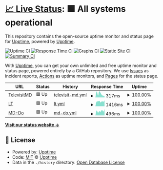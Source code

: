 # [📈 Live Status](https://upptime.github.io/upptime): <!--live status--> **🟩 All systems operational**

This repository contains the open-source uptime monitor and status page for [Upptime](https://upptime.js.org), powered by [Upptime](https://github.com/upptime/upptime).

[![Uptime CI](https://github.com/klentelevisit/siteUptime/workflows/Uptime%20CI/badge.svg)](https://github.com/klentelevisit/siteUptime/actions?query=workflow%3A%22Uptime+CI%22)
[![Response Time CI](https://github.com/klentelevisit/siteUptime/workflows/Response%20Time%20CI/badge.svg)](https://github.com/klentelevisit/siteUptime/actions?query=workflow%3A%22Response+Time+CI%22)
[![Graphs CI](https://github.com/klentelevisit/siteUptime/workflows/Graphs%20CI/badge.svg)](https://github.com/klentelevisit/siteUptime/actions?query=workflow%3A%22Graphs+CI%22)
[![Static Site CI](https://github.com/klentelevisit/siteUptime/workflows/Static%20Site%20CI/badge.svg)](https://github.com/klentelevisit/siteUptime/actions?query=workflow%3A%22Static+Site+CI%22)
[![Summary CI](https://github.com/klentelevisit/siteUptime/workflows/Summary%20CI/badge.svg)](https://github.com/klentelevisit/siteUptime/actions?query=workflow%3A%22Summary+CI%22)

With [Upptime](https://upptime.js.org), you can get your own unlimited and free uptime monitor and status page, powered entirely by a GitHub repository. We use [Issues](https://github.com/upptime/upptime/issues) as incident reports, [Actions](https://github.com/klentelevisit/siteUptime/actions) as uptime monitors, and [Pages](https://upptime.github.io/upptime) for the status page.

<!--start: status pages-->
<!-- This summary is generated by Upptime (https://github.com/upptime/upptime) -->
<!-- Do not edit this manually, your changes will be overwritten -->
<!-- prettier-ignore -->
| URL | Status | History | Response Time | Uptime |
| --- | ------ | ------- | ------------- | ------ |
| <img alt="" src="https://icons.duckduckgo.com/ip3/televisitmd.com.ico" height="13"> [TelevisitMD](http://televisitmd.com/wellness) | 🟩 Up | [televisit-md.yml](https://github.com/klentelevisit/siteUptime/commits/HEAD/history/televisit-md.yml) | <details><summary><img alt="Response time graph" src="./graphs/televisit-md/response-time-week.png" height="20"> 317ms</summary><br><a href="https://klentelevisit.github.io/siteUptime/history/televisit-md"><img alt="Response time 828" src="https://img.shields.io/endpoint?url=https%3A%2F%2Fraw.githubusercontent.com%2Fklentelevisit%2FsiteUptime%2FHEAD%2Fapi%2Ftelevisit-md%2Fresponse-time.json"></a><br><a href="https://klentelevisit.github.io/siteUptime/history/televisit-md"><img alt="24-hour response time 98" src="https://img.shields.io/endpoint?url=https%3A%2F%2Fraw.githubusercontent.com%2Fklentelevisit%2FsiteUptime%2FHEAD%2Fapi%2Ftelevisit-md%2Fresponse-time-day.json"></a><br><a href="https://klentelevisit.github.io/siteUptime/history/televisit-md"><img alt="7-day response time 317" src="https://img.shields.io/endpoint?url=https%3A%2F%2Fraw.githubusercontent.com%2Fklentelevisit%2FsiteUptime%2FHEAD%2Fapi%2Ftelevisit-md%2Fresponse-time-week.json"></a><br><a href="https://klentelevisit.github.io/siteUptime/history/televisit-md"><img alt="30-day response time 472" src="https://img.shields.io/endpoint?url=https%3A%2F%2Fraw.githubusercontent.com%2Fklentelevisit%2FsiteUptime%2FHEAD%2Fapi%2Ftelevisit-md%2Fresponse-time-month.json"></a><br><a href="https://klentelevisit.github.io/siteUptime/history/televisit-md"><img alt="1-year response time 828" src="https://img.shields.io/endpoint?url=https%3A%2F%2Fraw.githubusercontent.com%2Fklentelevisit%2FsiteUptime%2FHEAD%2Fapi%2Ftelevisit-md%2Fresponse-time-year.json"></a></details> | <details><summary><a href="https://klentelevisit.github.io/siteUptime/history/televisit-md">100.00%</a></summary><a href="https://klentelevisit.github.io/siteUptime/history/televisit-md"><img alt="All-time uptime 99.82%" src="https://img.shields.io/endpoint?url=https%3A%2F%2Fraw.githubusercontent.com%2Fklentelevisit%2FsiteUptime%2FHEAD%2Fapi%2Ftelevisit-md%2Fuptime.json"></a><br><a href="https://klentelevisit.github.io/siteUptime/history/televisit-md"><img alt="24-hour uptime 100.00%" src="https://img.shields.io/endpoint?url=https%3A%2F%2Fraw.githubusercontent.com%2Fklentelevisit%2FsiteUptime%2FHEAD%2Fapi%2Ftelevisit-md%2Fuptime-day.json"></a><br><a href="https://klentelevisit.github.io/siteUptime/history/televisit-md"><img alt="7-day uptime 100.00%" src="https://img.shields.io/endpoint?url=https%3A%2F%2Fraw.githubusercontent.com%2Fklentelevisit%2FsiteUptime%2FHEAD%2Fapi%2Ftelevisit-md%2Fuptime-week.json"></a><br><a href="https://klentelevisit.github.io/siteUptime/history/televisit-md"><img alt="30-day uptime 99.64%" src="https://img.shields.io/endpoint?url=https%3A%2F%2Fraw.githubusercontent.com%2Fklentelevisit%2FsiteUptime%2FHEAD%2Fapi%2Ftelevisit-md%2Fuptime-month.json"></a><br><a href="https://klentelevisit.github.io/siteUptime/history/televisit-md"><img alt="1-year uptime 99.82%" src="https://img.shields.io/endpoint?url=https%3A%2F%2Fraw.githubusercontent.com%2Fklentelevisit%2FsiteUptime%2FHEAD%2Fapi%2Ftelevisit-md%2Fuptime-year.json"></a></details>
| <img alt="" src="https://icons.duckduckgo.com/ip3/tvmdlt.com.ico" height="13"> [LT](https://tvmdlt.com/) | 🟩 Up | [lt.yml](https://github.com/klentelevisit/siteUptime/commits/HEAD/history/lt.yml) | <details><summary><img alt="Response time graph" src="./graphs/lt/response-time-week.png" height="20"> 1416ms</summary><br><a href="https://klentelevisit.github.io/siteUptime/history/lt"><img alt="Response time 1649" src="https://img.shields.io/endpoint?url=https%3A%2F%2Fraw.githubusercontent.com%2Fklentelevisit%2FsiteUptime%2FHEAD%2Fapi%2Flt%2Fresponse-time.json"></a><br><a href="https://klentelevisit.github.io/siteUptime/history/lt"><img alt="24-hour response time 1699" src="https://img.shields.io/endpoint?url=https%3A%2F%2Fraw.githubusercontent.com%2Fklentelevisit%2FsiteUptime%2FHEAD%2Fapi%2Flt%2Fresponse-time-day.json"></a><br><a href="https://klentelevisit.github.io/siteUptime/history/lt"><img alt="7-day response time 1416" src="https://img.shields.io/endpoint?url=https%3A%2F%2Fraw.githubusercontent.com%2Fklentelevisit%2FsiteUptime%2FHEAD%2Fapi%2Flt%2Fresponse-time-week.json"></a><br><a href="https://klentelevisit.github.io/siteUptime/history/lt"><img alt="30-day response time 1508" src="https://img.shields.io/endpoint?url=https%3A%2F%2Fraw.githubusercontent.com%2Fklentelevisit%2FsiteUptime%2FHEAD%2Fapi%2Flt%2Fresponse-time-month.json"></a><br><a href="https://klentelevisit.github.io/siteUptime/history/lt"><img alt="1-year response time 1649" src="https://img.shields.io/endpoint?url=https%3A%2F%2Fraw.githubusercontent.com%2Fklentelevisit%2FsiteUptime%2FHEAD%2Fapi%2Flt%2Fresponse-time-year.json"></a></details> | <details><summary><a href="https://klentelevisit.github.io/siteUptime/history/lt">100.00%</a></summary><a href="https://klentelevisit.github.io/siteUptime/history/lt"><img alt="All-time uptime 99.94%" src="https://img.shields.io/endpoint?url=https%3A%2F%2Fraw.githubusercontent.com%2Fklentelevisit%2FsiteUptime%2FHEAD%2Fapi%2Flt%2Fuptime.json"></a><br><a href="https://klentelevisit.github.io/siteUptime/history/lt"><img alt="24-hour uptime 100.00%" src="https://img.shields.io/endpoint?url=https%3A%2F%2Fraw.githubusercontent.com%2Fklentelevisit%2FsiteUptime%2FHEAD%2Fapi%2Flt%2Fuptime-day.json"></a><br><a href="https://klentelevisit.github.io/siteUptime/history/lt"><img alt="7-day uptime 100.00%" src="https://img.shields.io/endpoint?url=https%3A%2F%2Fraw.githubusercontent.com%2Fklentelevisit%2FsiteUptime%2FHEAD%2Fapi%2Flt%2Fuptime-week.json"></a><br><a href="https://klentelevisit.github.io/siteUptime/history/lt"><img alt="30-day uptime 99.78%" src="https://img.shields.io/endpoint?url=https%3A%2F%2Fraw.githubusercontent.com%2Fklentelevisit%2FsiteUptime%2FHEAD%2Fapi%2Flt%2Fuptime-month.json"></a><br><a href="https://klentelevisit.github.io/siteUptime/history/lt"><img alt="1-year uptime 99.94%" src="https://img.shields.io/endpoint?url=https%3A%2F%2Fraw.githubusercontent.com%2Fklentelevisit%2FsiteUptime%2FHEAD%2Fapi%2Flt%2Fuptime-year.json"></a></details>
| <img alt="" src="https://icons.duckduckgo.com/ip3/md-do.doctor.ico" height="13"> [MD-Do](http://md-do.doctor/) | 🟩 Up | [md-do.yml](https://github.com/klentelevisit/siteUptime/commits/HEAD/history/md-do.yml) | <details><summary><img alt="Response time graph" src="./graphs/md-do/response-time-week.png" height="20"> 496ms</summary><br><a href="https://klentelevisit.github.io/siteUptime/history/md-do"><img alt="Response time 459" src="https://img.shields.io/endpoint?url=https%3A%2F%2Fraw.githubusercontent.com%2Fklentelevisit%2FsiteUptime%2FHEAD%2Fapi%2Fmd-do%2Fresponse-time.json"></a><br><a href="https://klentelevisit.github.io/siteUptime/history/md-do"><img alt="24-hour response time 697" src="https://img.shields.io/endpoint?url=https%3A%2F%2Fraw.githubusercontent.com%2Fklentelevisit%2FsiteUptime%2FHEAD%2Fapi%2Fmd-do%2Fresponse-time-day.json"></a><br><a href="https://klentelevisit.github.io/siteUptime/history/md-do"><img alt="7-day response time 496" src="https://img.shields.io/endpoint?url=https%3A%2F%2Fraw.githubusercontent.com%2Fklentelevisit%2FsiteUptime%2FHEAD%2Fapi%2Fmd-do%2Fresponse-time-week.json"></a><br><a href="https://klentelevisit.github.io/siteUptime/history/md-do"><img alt="30-day response time 496" src="https://img.shields.io/endpoint?url=https%3A%2F%2Fraw.githubusercontent.com%2Fklentelevisit%2FsiteUptime%2FHEAD%2Fapi%2Fmd-do%2Fresponse-time-month.json"></a><br><a href="https://klentelevisit.github.io/siteUptime/history/md-do"><img alt="1-year response time 459" src="https://img.shields.io/endpoint?url=https%3A%2F%2Fraw.githubusercontent.com%2Fklentelevisit%2FsiteUptime%2FHEAD%2Fapi%2Fmd-do%2Fresponse-time-year.json"></a></details> | <details><summary><a href="https://klentelevisit.github.io/siteUptime/history/md-do">100.00%</a></summary><a href="https://klentelevisit.github.io/siteUptime/history/md-do"><img alt="All-time uptime 100.00%" src="https://img.shields.io/endpoint?url=https%3A%2F%2Fraw.githubusercontent.com%2Fklentelevisit%2FsiteUptime%2FHEAD%2Fapi%2Fmd-do%2Fuptime.json"></a><br><a href="https://klentelevisit.github.io/siteUptime/history/md-do"><img alt="24-hour uptime 100.00%" src="https://img.shields.io/endpoint?url=https%3A%2F%2Fraw.githubusercontent.com%2Fklentelevisit%2FsiteUptime%2FHEAD%2Fapi%2Fmd-do%2Fuptime-day.json"></a><br><a href="https://klentelevisit.github.io/siteUptime/history/md-do"><img alt="7-day uptime 100.00%" src="https://img.shields.io/endpoint?url=https%3A%2F%2Fraw.githubusercontent.com%2Fklentelevisit%2FsiteUptime%2FHEAD%2Fapi%2Fmd-do%2Fuptime-week.json"></a><br><a href="https://klentelevisit.github.io/siteUptime/history/md-do"><img alt="30-day uptime 100.00%" src="https://img.shields.io/endpoint?url=https%3A%2F%2Fraw.githubusercontent.com%2Fklentelevisit%2FsiteUptime%2FHEAD%2Fapi%2Fmd-do%2Fuptime-month.json"></a><br><a href="https://klentelevisit.github.io/siteUptime/history/md-do"><img alt="1-year uptime 100.00%" src="https://img.shields.io/endpoint?url=https%3A%2F%2Fraw.githubusercontent.com%2Fklentelevisit%2FsiteUptime%2FHEAD%2Fapi%2Fmd-do%2Fuptime-year.json"></a></details>

<!--end: status pages-->

[**Visit our status website →**](https://upptime.github.io/upptime)

## 📄 License

- Powered by: [Upptime](https://github.com/upptime/upptime)
- Code: [MIT](./LICENSE) © [Upptime](https://upptime.js.org)
- Data in the `./history` directory: [Open Database License](https://opendatacommons.org/licenses/odbl/1-0/)
